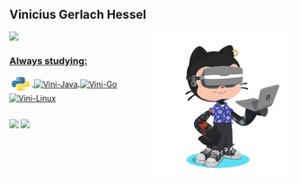 ## Vinicius Gerlach Hessel

<div>
  <a href="https://github.com/vghessel">
  <img height="180em" src="https://github-readme-stats-ten-rho-19.vercel.app/api/top-langs/?username=vghessel&layout=compact&langs_count=7&theme=dark"/>
  <img align=right height="260" src="octocat-1674147594627.png">
</div>

### Always studying:

<div>
  <img align="center" alt="Vini-Python" height="30" width="40" src="https://raw.githubusercontent.com/devicons/devicon/master/icons/python/python-original.svg">
  <img align="center" alt="Vini-Java" height="30" width="40" src="https://cdn.jsdelivr.net/gh/devicons/devicon/icons/java/java-original.svg" />
  <img align="center" alt="Vini-Go" height="30 width="40" src="https://cdn.jsdelivr.net/gh/devicons/devicon/icons/go/go-original.svg" />
  <img align="center" alt="Vini-Linux" height="30" width="40" src="https://cdn.jsdelivr.net/gh/devicons/devicon/icons/linux/linux-original.svg" />
</div>
  
  ##
 
<div>
  <a href = "mailto:vgerlachhessel@gmail.com"><img src="https://img.shields.io/badge/-Gmail-%23333?style=for-the-badge&logo=gmail&logoColor=white" target="_blank"></a>
  <a href="https://www.linkedin.com/in/vinicius-gerlach-hessel" target="_blank"><img src="https://img.shields.io/badge/-LinkedIn-%230077B5?style=for-the-badge&logo=linkedin&logoColor=white" target="_blank"></a> 
  
</div>
